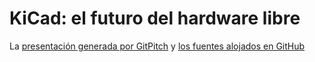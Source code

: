 # KiCad: el futuro del hardware libre

La [presentación generada por GitPitch](https://gitpitch.com/agarciamontoro/kicad-futuro-del-hardware-libre) y [los fuentes alojados en GitHub](https://github.com/agarciamontoro/kicad-futuro-del-hardware-libre)
